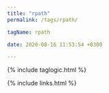 ```yaml
---
title: "rpath"
permalink: /tags/rpath/

tagName: rpath

date: 2020-08-16 11:53:54 +0300

---
```


{% include taglogic.html %}

{% include links.html %}
